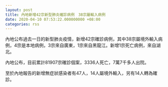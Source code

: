 ```yaml
---
layout: post
title: 內地新增42宗新型肺炎確診病例　38宗屬輸入病例
date: 2020-04-10 07:53:22.000000000 +08:00
categories: rss
---
```


內地公布過去一日的新型肺炎疫情，新增42宗確診病例，其中38宗屬境外輸入病例，4宗是本地病例，3宗來自廣東，1宗來自黑龍江。新增1宗死亡病例，來自湖北。

內地公布，目前累計81907宗確診個案，3336人死亡，7萬7千多人出院。

至於內地報告的新增無症狀感染者有47人，14人屬境外輸入，另有14人轉為確診。

